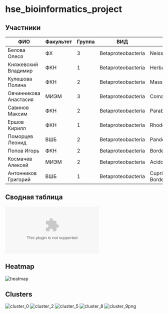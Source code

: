 # hse_bioinformatics_project

## Участники
ФИО |Факультет |Группа |ВИД| Род|
|---|---|---|---|---
Белова	Олеся	|ФХ|	3	|Betaproteobacteria|	Neisseria
Княжевский	Владимир|	ФКН	|1|	Betaproteobacteria|	Herbaspirillum
Кулешова	Полина|	ФКН	|2|	Betaproteobacteria|	Massilia
Овчинникова	Анастасия	|МИЭМ	|3	|Betaproteobacteria	|Comamonas
Савинов 	Максим	|ФКН|	2	|Betaproteobacteria|	Paraburkholderia
Ершов	Кирилл	|ФКН|	1|	Betaproteobacteria	|Rhodoferax
Поморцев	Леонид	|ВШБ|	2|	Betaproteobacteria|	Pandoraea
Попов	Игорь	|ФКН|	2	|Betaproteobacteria|	Bordetella
Космачев	Алексей|	МИЭМ|	2	|Betaproteobacteria	|Acidovorax
Антонников 	Григорий|	ВШБ	|1|	Betaproteobacteria|	Сupriavidus, Bordetella
## Сводная таблица
![Сводная таблица](https://github.com/Polindromka/hse_bioinformatics_project/blob/main/result.csv)
## Heatmap

![heatmap](https://user-images.githubusercontent.com/59918228/174296310-6d2d403f-175d-45dd-80d8-9898347cfb35.png)



## Clusters
![cluster_0](https://user-images.githubusercontent.com/59918228/174065350-1f58d89a-f625-4070-b01f-5908e15cbb49.png)
![cluster_2](https://user-images.githubusercontent.com/59918228/174065357-799f527d-1abc-4c0b-b833-d798c172bc1a.png)
![cluster_5](https://user-images.githubusercontent.com/59918228/174065336-81661ff3-b592-4784-b153-8eb9c437d626.png)
![cluster_8](https://user-images.githubusercontent.com/59918228/174065345-fe9b0ecd-5c7f-441d-8894-1d5364c7f81c.png)
![cluster_9png](https://user-images.githubusercontent.com/59918228/174065348-16d7cab1-e28b-4e23-b36c-24b3156019e9.png)



